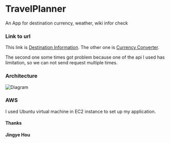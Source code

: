 # TravelPlanner
An App for destination currency, weather, wiki infor check

### Link to url
This link is [Destination Information](http://ec2-3-135-194-217.us-east-2.compute.amazonaws.com:8080/desInfor).
The other one is [Currency Converter](http://ec2-3-135-194-217.us-east-2.compute.amazonaws.com:8080/currConverter).

The second one some times got problem because one of the api I used has limitation, so we can not send request multiple times.
### Architecture
![Diagram](https://travelplannerjingye.s3.us-east-2.amazonaws.com/pic/Screen+Shot+2020-03-12+at+1.59.15+AM.png)

### AWS
I used Ubuntu virtual machine in EC2 instance to set up my application.

#### Thanks
#### Jingye Hou